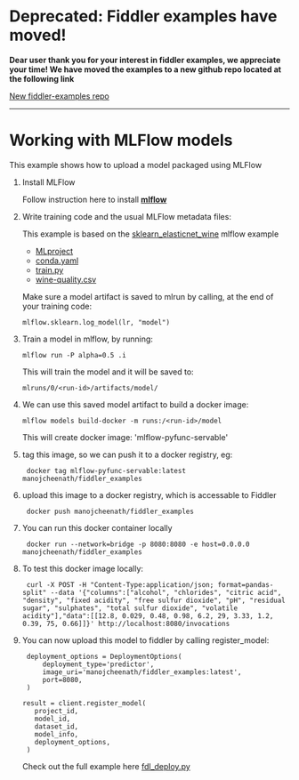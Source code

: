 # Deprecated: Fiddler examples have moved!

__Dear user thank you for your interest in fiddler examples, we appreciate your time! We have moved the examples to a new github repo located at the following link__

[New fiddler-examples repo](https://github.com/fiddler-labs/fiddler-examples)

___

# Working with MLFlow models

This example shows how to upload a model packaged using MLFlow 

1. Install MLFlow

   Follow instruction here to install **[mlflow](https://www.mlflow.org/docs/latest/quickstart.html)** 

2. Write training code and the usual MLFlow metadata files:

   This example is based on the [sklearn_elasticnet_wine](https://github.com/mlflow/mlflow/tree/master/examples/sklearn_elasticnet_wine) mlflow example

   - [MLproject](./MLproject)
   - [conda.yaml](./conda.yaml)
   - [train.py](./train.py)
   - [wine-quality.csv](./wine-quality.csv)

   Make sure a model artifact is saved to mlrun by calling, at the end of your training code:

   ``` mlflow.sklearn.log_model(lr, "model") ```

3. Train a model in mlflow, by running:

   ```mlflow run -P alpha=0.5 .i ``` 

   This will train the model and it will be saved to:

   ``` mlruns/0/<run-id>/artifacts/model/ ```

4. We can use this saved model artifact to build a docker image:

   ``` mlflow models build-docker -m runs:/<run-id>/model ```

   This will create docker image: 'mlflow-pyfunc-servable'

5. tag this image, so we can push it to a docker registry, eg:

    ``` docker tag mlflow-pyfunc-servable:latest manojcheenath/fiddler_examples```

6. upload this image to a docker registry, which is accessable to Fiddler

    ``` docker push manojcheenath/fiddler_examples```

7. You can run this docker container locally

    ``` docker run --network=bridge -p 8080:8080 -e host=0.0.0.0 manojcheenath/fiddler_examples```

8. To test this docker image locally:

    ``` curl -X POST -H "Content-Type:application/json; format=pandas-split" --data '{"columns":["alcohol", "chlorides", "citric acid", "density", "fixed acidity", "free sulfur dioxide", "pH", "residual sugar", "sulphates", "total sulfur dioxide", "volatile acidity"],"data":[[12.8, 0.029, 0.48, 0.98, 6.2, 29, 3.33, 1.2, 0.39, 75, 0.66]]}' http://localhost:8080/invocations```

9. You can now upload this model to fiddler by calling register_model:

   ```
    deployment_options = DeploymentOptions(
        deployment_type='predictor',
        image_uri='manojcheenath/fiddler_examples:latest',
        port=8080,
    )
   ```

   ```
   result = client.register_model(
      project_id,
      model_id,
      dataset_id,
      model_info,
      deployment_options,
    )
   ```

   Check out the full example here [fdl_deploy.py](./fdl_deploy.py)


